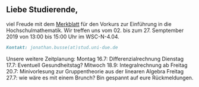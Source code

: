 ## Liebe Studierende,

viel Freude mit dem [Merkblatt](https://github.com/JonathanVorkurs/MathematikVorkurs2019/blob/master/MerkblattMathematikVorkurs2019.pdf) für den Vorkurs zur Einführung in die Hochschulmathematik. Wir treffen uns vom 02. bis zum 27. Semptember 2019 von 13:00 bis 15:00 Uhr im WSC-N-4.04.

```markdown
Kontakt: jonathan.busse(at)stud.uni-due.de
```
Unsere weitere Zeitplanung:
Montag 16.7: Differenzialrechnung
Dienstag 17.7: Eventuell Gesundheitstag?
Mitwoch 18.9: Integralrechnung
ab Freitag 20.7: Minivorlesung zur Gruppentheorie aus der linearen Algebra
Freitag 27.7: wie wäre es mit einem Brunch? Bin gespannt auf eure Rückmeldungen.
